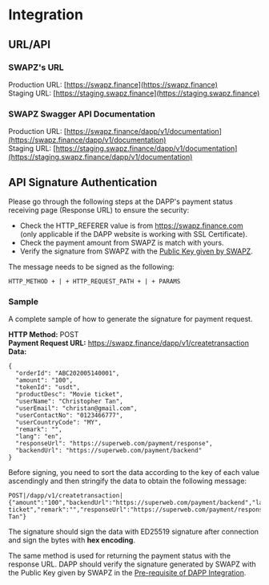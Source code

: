 # Integration

## URL/API

### SWAPZ's URL
Production URL: [https://swapz.finance](https://swapz.finance)  
Staging URL: [https://staging.swapz.finance](https://staging.swapz.finance)

### SWAPZ Swagger API Documentation
Production URL: [https://swapz.finance/dapp/v1/documentation](https://swapz.finance/dapp/v1/documentation)  
Staging URL: [https://staging.swapz.finance/dapp/v1/documentation](https://staging.swapz.finance/dapp/v1/documentation)

## API Signature Authentication
Please go through the following steps at the DAPP's payment status receiving page (Response URL) to ensure the security:
- Check the HTTP_REFERER value is from https://swapz.finance.com (only applicable if the DAPP website is working with SSL Certificate).
- Check the payment amount from SWAPZ is match with yours.
- Verify the signature from SWAPZ with the [Public Key given by SWAPZ](Introduction.md#pre-requisite-of-dapp-integration).

The message needs to be signed as the following: 
```
HTTP_METHOD + | + HTTP_REQUEST_PATH + | + PARAMS
```

### Sample
A complete sample of how to generate the signature for payment request.

**HTTP Method:** POST  
**Payment Request URL:** https://swapz.finance/dapp/v1/createtransaction  
**Data:**
```
{
  "orderId": "ABC202005140001",
  "amount": "100",
  "tokenId": "usdt",
  "productDesc": "Movie ticket",
  "userName": "Christopher Tan",
  "userEmail": "christan@gmail.com",
  "userContactNo": "0123466777",
  "userCountryCode": "MY",
  "remark": "",
  "lang": "en",
  "responseUrl": "https://superweb.com/payment/response",
  "backendUrl": "https://superweb.com/payment/backend"
}
```
Before signing, you need to sort the data according to the key of each value ascendingly and then stringify the data to obtain the following message:
```
POST|/dapp/v1/createtransaction|{"amount":"100","backendUrl":"https://superweb.com/payment/backend","lang":"en","orderId":"ABC202005140001","productDesc":"Movie 
ticket","remark":"","responseUrl":"https://superweb.com/payment/response","timestamp":"1604659137","tokenId":"usdt","userContactNo":"0123466777","userCountryCode":"MY","userEmail":"christan@gmail.com","userName":"Christopher Tan"}
```

The signature should sign the data with ED25519 signature after connection and sign the bytes with **hex encoding**.

The same method is used for returning the payment status with the response URL. DAPP should verify the signature generated by SWAPZ with the Public Key given by SWAPZ in the [Pre-requisite of DAPP Integration](Introduction.md#pre-requisite-of-dapp-integration).